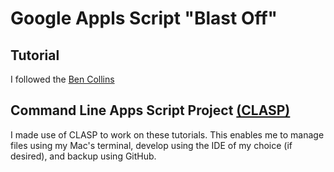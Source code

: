 # Google Appls Script "Blast Off"

## Tutorial
I followed the [Ben Collins](https://courses.benlcollins.com/p/apps-script-blastoff)

## Command Line Apps Script Project [(CLASP)](https://github.com/google/clasp#status)
I made use of CLASP to work on these tutorials. This enables me to manage files using my Mac's terminal, develop using the IDE of my choice (if desired), and backup using GitHub.
